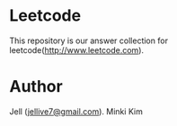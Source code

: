 # Leetcode
This repository is our answer collection for leetcode(http://www.leetcode.com).

# Author
Jell (jellive7@gmail.com).
Minki Kim
